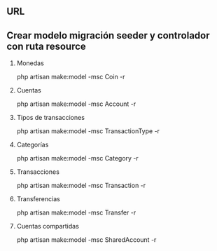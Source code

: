 ## URL 


## Crear modelo migración seeder y controlador con ruta resource

1. Monedas

    php artisan make:model -msc Coin -r

2. Cuentas

    php artisan make:model -msc Account -r

3. Tipos de transacciones

    php artisan make:model -msc TransactionType -r

4. Categorías

    php artisan make:model -msc Category -r

5. Transacciones

    php artisan make:model -msc Transaction -r

6. Transferencias

    php artisan make:model -msc Transfer -r

7. Cuentas compartidas

    php artisan make:model -msc SharedAccount -r
